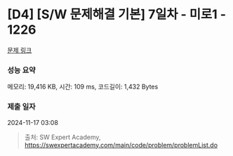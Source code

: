 # [D4] [S/W 문제해결 기본] 7일차 - 미로1 - 1226 

[문제 링크](https://swexpertacademy.com/main/code/problem/problemDetail.do?contestProbId=AV14vXUqAGMCFAYD) 

### 성능 요약

메모리: 19,416 KB, 시간: 109 ms, 코드길이: 1,432 Bytes

### 제출 일자

2024-11-17 03:08



> 출처: SW Expert Academy, https://swexpertacademy.com/main/code/problem/problemList.do